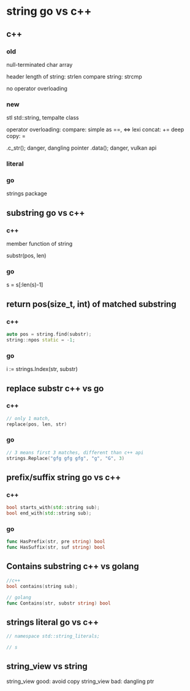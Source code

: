 # string go vs c++

## c++ 

### old 
null-terminated char array

header <cstring>
length of string: strlen
compare string: strcmp

no operator overloading

### new
stl std::string, tempalte class

operator overloading:
compare: simple as ==, <=> lexi
concat: +=
deep copy: =

.c_str(); danger, dangling pointer
.data(); danger, vulkan api


### literal

### go
strings package

## substring go vs c++

### c++

member function of string

substr(pos, len)

### go 
s = s[:len(s)-1]

## return pos(size_t, int) of matched substring
### c++

```cpp
auto pos = string.find(substr);
string::npos static = -1;

```

### go
i := strings.Index(str, substr)

##  replace substr c++ vs go

### c++
```cpp
// only 1 match, 
replace(pos, len, str)
```

### go

```go
// 3 means first 3 matches, different than c++ api
strings.Replace("gfg gfg gfg", "g", "G", 3)
```

## prefix/suffix string go vs c++

### c++

```c++
bool starts_with(std::string sub);
bool end_with(std::string sub);
```

### go

```go
func HasPrefix(str, pre string) bool
func HasSuffix(str, suf string) bool
```

## Contains substring c++ vs golang
```c++
//c++
bool contains(string sub);
```

```go
// golang
func Contains(str, substr string) bool
```

## strings literal go vs c++

```c++
// namespace std::string_literals;

// s


```

## string_view vs string

string_view good: avoid copy
string_view bad: dangling ptr